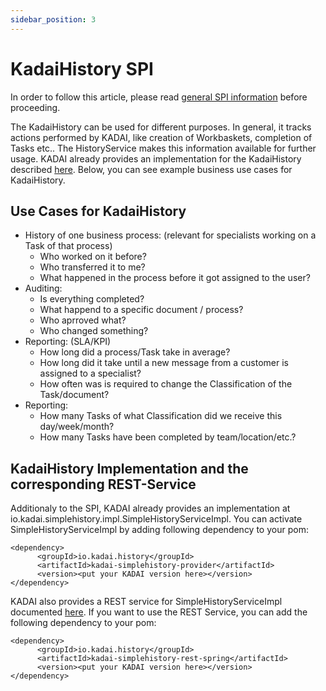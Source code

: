 ```yaml
---
sidebar_position: 3
---
```


# KadaiHistory SPI

In order to follow this article, please read [general SPI information](howToUseServiceProviderInterfaces.md) before proceeding.

The KadaiHistory can be used for different purposes. In general, it tracks actions performed by KADAI, like creation of Workbaskets, completion of Tasks etc.. The HistoryService makes this information available for further usage. KADAI already provides an implementation for the KadaiHistory described [here](#kadaihistory-implementation-and-the-corresponding-rest-service). Below, you can see example business use cases for KadaiHistory.
## Use Cases for KadaiHistory
- History of one business process: (relevant for specialists working on a Task of that process)
    - Who worked on it before?
    - Who transferred it to me?
    - What happened in the process before it got assigned to the user?
- Auditing:
    - Is everything completed?
    - What happend to a specific document / process?
    - Who aprroved what?
   -  Who changed something?
- Reporting: (SLA/KPI)
    - How long did a process/Task take in average?
    - How long did it take until a new message from a customer is assigned to a specialist?
    - How often was is required to change the Classification of the Task/document?
- Reporting:
    - How many Tasks of what Classification did we receive this day/week/month?
    - How many Tasks have been completed by team/location/etc.?


## KadaiHistory Implementation and the corresponding REST-Service

Additionaly to the SPI, KADAI already provides an implementation at io.kadai.simplehistory.impl.SimpleHistoryServiceImpl. 
You can activate SimpleHistoryServiceImpl by adding following dependency to your pom:

```
<dependency>
      <groupId>io.kadai.history</groupId>
      <artifactId>kadai-simplehistory-provider</artifactId>
      <version><put your KADAI version here></version>
</dependency>
```
KADAI also provides a REST service for SimpleHistoryServiceImpl documented [here](https://kadai-io.azurewebsites.net/kadai/docs/rest/simplehistory-rest-api.html). If you want to use the REST Service, you can add the following dependency to your pom:
```
<dependency>
      <groupId>io.kadai.history</groupId>
      <artifactId>kadai-simplehistory-rest-spring</artifactId>
      <version><put your KADAI version here></version>
</dependency>
```


